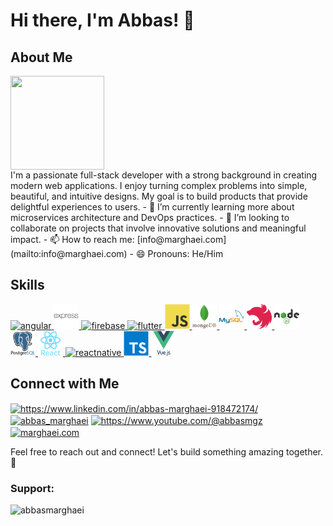 

# Hi there, I'm Abbas! 👋

## About Me
<div style="display:flex; justify-content:'center'">
<img src="https://oiomain.s3.amazonaws.com/20a1ad10-f0fe-11ee-a4ca-1962a7ef6b1a?AWSAccessKeyId=AKIAVRLLRLAWNIKWQ47Q&Expires=1719241307&Signature=5kUDriNLfUn1tVQ215QswXJh%2FXQ%3D" width="150px" height="150px">

</div>
I'm a passionate full-stack developer with a strong background in creating modern web applications. I enjoy turning complex problems into simple, beautiful, and intuitive designs. My goal is to build products that provide delightful experiences to users.
- 🌱 I’m currently learning more about microservices architecture and DevOps practices.
- 👯 I’m looking to collaborate on projects that involve innovative solutions and meaningful impact.
- 📫 How to reach me: [info@marghaei.com](mailto:info@marghaei.com)
- 😄 Pronouns: He/Him

## Skills
<p align="left"> <a href="https://angular.io" target="_blank" rel="noreferrer"> <img
            src="https://angular.io/assets/images/logos/angular/angular.svg" alt="angular" width="40" height="40" />
    </a> <a href="https://expressjs.com" target="_blank" rel="noreferrer"> <img
            src="https://raw.githubusercontent.com/devicons/devicon/master/icons/express/express-original-wordmark.svg"
            alt="express" width="40" height="40" /> </a> <a href="https://firebase.google.com/" target="_blank"
        rel="noreferrer"> <img src="https://www.vectorlogo.zone/logos/firebase/firebase-icon.svg" alt="firebase"
            width="40" height="40" /> </a> <a href="https://flutter.dev" target="_blank" rel="noreferrer"> <img
            src="https://www.vectorlogo.zone/logos/flutterio/flutterio-icon.svg" alt="flutter" width="40" height="40" />
    </a> <a href="https://developer.mozilla.org/en-US/docs/Web/JavaScript" target="_blank" rel="noreferrer"> <img
            src="https://raw.githubusercontent.com/devicons/devicon/master/icons/javascript/javascript-original.svg"
            alt="javascript" width="40" height="40" /> </a> <a href="https://www.mongodb.com/" target="_blank"
        rel="noreferrer"> <img
            src="https://raw.githubusercontent.com/devicons/devicon/master/icons/mongodb/mongodb-original-wordmark.svg"
            alt="mongodb" width="40" height="40" /> </a> <a href="https://www.mysql.com/" target="_blank"
        rel="noreferrer"> <img
            src="https://raw.githubusercontent.com/devicons/devicon/master/icons/mysql/mysql-original-wordmark.svg"
            alt="mysql" width="40" height="40" /> </a> <a href="https://nestjs.com/" target="_blank" rel="noreferrer">
        <img src="https://raw.githubusercontent.com/devicons/devicon/master/icons/nestjs/nestjs-plain.svg" alt="nestjs"
            width="40" height="40" /> </a> <a href="https://nodejs.org" target="_blank" rel="noreferrer"> <img
            src="https://raw.githubusercontent.com/devicons/devicon/master/icons/nodejs/nodejs-original-wordmark.svg"
            alt="nodejs" width="40" height="40" /> </a> <a href="https://www.postgresql.org" target="_blank"
        rel="noreferrer"> <img
            src="https://raw.githubusercontent.com/devicons/devicon/master/icons/postgresql/postgresql-original-wordmark.svg"
            alt="postgresql" width="40" height="40" /> </a> <a href="https://reactjs.org/" target="_blank"
        rel="noreferrer"> <img
            src="https://raw.githubusercontent.com/devicons/devicon/master/icons/react/react-original-wordmark.svg"
            alt="react" width="40" height="40" /> </a> <a href="https://reactnative.dev/" target="_blank"
        rel="noreferrer"> <img src="https://reactnative.dev/img/header_logo.svg" alt="reactnative" width="40"
            height="40" /> </a> <a href="https://www.typescriptlang.org/" target="_blank" rel="noreferrer"> <img
            src="https://raw.githubusercontent.com/devicons/devicon/master/icons/typescript/typescript-original.svg"
            alt="typescript" width="40" height="40" /> </a> <a href="https://vuejs.org/" target="_blank"
        rel="noreferrer"> <img
            src="https://raw.githubusercontent.com/devicons/devicon/master/icons/vuejs/vuejs-original-wordmark.svg"
            alt="vuejs" width="40" height="40" /> </a> </p>


## Connect with Me
<p align="left">
    <a href="https://linkedin.com/in/https://www.linkedin.com/in/abbas-marghaei-918472174/" target="blank"><img
            align="center"
            src="https://raw.githubusercontent.com/rahuldkjain/github-profile-readme-generator/master/src/images/icons/Social/linked-in-alt.svg"
            alt="https://www.linkedin.com/in/abbas-marghaei-918472174/" height="30" width="40" /></a>
    <a href="https://instagram.com/abbas_marghaei" target="blank"><img align="center"
            src="https://raw.githubusercontent.com/rahuldkjain/github-profile-readme-generator/master/src/images/icons/Social/instagram.svg"
            alt="abbas_marghaei" height="30" width="40" /></a>
    <a href="https://www.youtube.com/c/https://www.youtube.com/@abbasmgz" target="blank"><img align="center"
            src="https://raw.githubusercontent.com/rahuldkjain/github-profile-readme-generator/master/src/images/icons/Social/youtube.svg"
            alt="https://www.youtube.com/@abbasmgz" height="30" width="40" /></a>
    <a href="/marghaei.com" target="blank"><img align="center"
            src="https://raw.githubusercontent.com/rahuldkjain/github-profile-readme-generator/master/src/images/icons/Social/rss.svg"
            alt="marghaei.com" height="30" width="40" /></a>
</p>

Feel free to reach out and connect! Let's build something amazing together. 🚀

<h3 align="left">Support:</h3>
<p><a href="https://www.buymeacoffee.com/abbasmarghaei"> <img align="left"
            src="https://cdn.buymeacoffee.com/buttons/v2/default-yellow.png" height="50" width="210"
            alt="abbasmarghaei" /></a></p><br><br>





